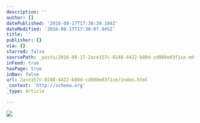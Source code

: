 ```yaml
---
description: ''
author: []
datePublished: '2016-08-17T17:38:20.184Z'
dateModified: '2016-08-17T17:38:07.945Z'
title: ''
publisher: {}
via: {}
starred: false
sourcePath: _posts/2016-08-17-2ace157c-0248-4422-b80d-cd888e03f1ce.md
inFeed: true
hasPage: true
inNav: false
url: 2ace157c-0248-4422-b80d-cd888e03f1ce/index.html
_context: 'http://schema.org'
_type: Article

---
```

![](https://the-grid-user-content.s3-us-west-2.amazonaws.com/bdc3ff0a-925b-4188-96a4-20d32b91557c.jpg)